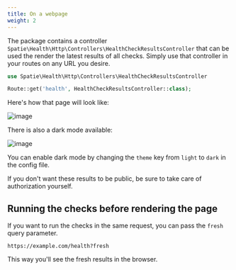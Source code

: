 ```yaml
---
title: On a webpage
weight: 2
---
```


The package contains a controller `Spatie\Health\Http\Controllers\HealthCheckResultsController` that can be used the render the latest results of all checks. Simply use that controller in your routes on any URL you desire.

```php
use Spatie\Health\Http\Controllers\HealthCheckResultsController

Route::get('health', HealthCheckResultsController::class);
```

Here's how that page will look like:

![image](/docs/laravel-health/v1/images/list-web.png)

There is also a dark mode available:

![image](/docs/laravel-health/v1/images/list-web-dark.png)

You can enable dark mode by changing the `theme` key from `light` to `dark` in the config file.

If you don't want these results to be public, be sure to take care of authorization yourself.

## Running the checks before rendering the page

If you want to run the checks in the same request, you can pass the `fresh` query parameter.

```
https://example.com/health?fresh
```

This way you'll see the fresh results in the browser.
